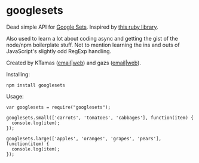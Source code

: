 googlesets
==========

Dead simple API for [Google Sets](http://labs.google.com/sets). Inspired by [this ruby library](https://github.com/bjeanes/google-sets).

Also used to learn a lot about coding async and getting the gist of the node/npm boilerplate stuff. Not to mention learning the ins and outs of JavaScript's slightly odd RegExp handling.


Created by KTamas ([email](mailto:ktamas@ktamas.com)|[web](http://blog.ktamas.com)) and gazs ([email](mailto:gazs@bergengocia.net)|[web](http://bergengocia.net/)).

Installing:

    npm install googlesets

Usage:

    var googlesets = require("googlesets");

    googlesets.small(['carrots', 'tomatoes', 'cabbages'], function(item) {
      console.log(item);
    });

    googlesets.large(['apples', 'oranges', 'grapes', 'pears'], function(item) {
      console.log(item);
    });
